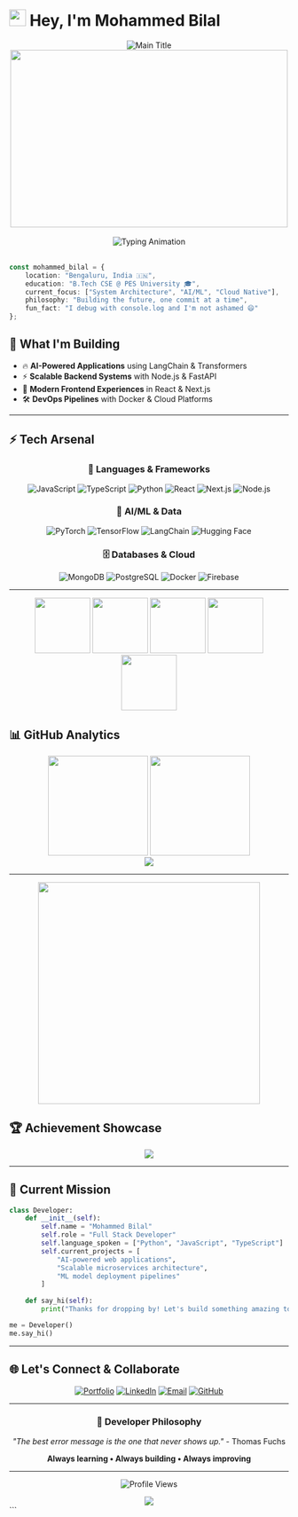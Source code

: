 # <img src="https://raw.githubusercontent.com/MartinHeinz/MartinHeinz/master/wave.gif" width="30px" height="30px" /> Hey, I'm Mohammed Bilal

<div align="center">
  
  <img src="https://readme-typing-svg.herokuapp.com?font=JetBrains+Mono&weight=700&size=32&duration=3000&pause=1000&color=FF6B6B&center=true&vCenter=true&width=700&lines=Full+Stack+Developer+🚀;AI+%26+Cloud+Architect+🤖;System+Design+Engineer+⚡;Product+Builder+🎯;Innovation+Catalyst+💡" alt="Main Title" />
  
</div>

<div align="center">
  <img src="https://raw.githubusercontent.com/abhisheknaiidu/abhisheknaiidu/master/code.gif" width="500" height="320" />
</div>

<br/>

<div align="center">
  <img src="https://readme-typing-svg.herokuapp.com?font=JetBrains+Mono&weight=600&size=22&duration=2000&pause=500&color=00D9FF&center=true&vCenter=true&multiline=true&width=600&height=100&lines=🚀+Building+scalable+systems;🤖+Training+AI+models;⚡+Optimizing+performance;🔥+Shipping+products" alt="Typing Animation" />
</div>

<br/>

```typescript
const mohammed_bilal = {
    location: "Bengaluru, India 🇮🇳",
    education: "B.Tech CSE @ PES University 🎓",
    current_focus: ["System Architecture", "AI/ML", "Cloud Native"],
    philosophy: "Building the future, one commit at a time",
    fun_fact: "I debug with console.log and I'm not ashamed 😄"
};
````

## 🚀 What I'm Building

* 🔥 **AI-Powered Applications** using LangChain & Transformers
* ⚡ **Scalable Backend Systems** with Node.js & FastAPI
* 🎨 **Modern Frontend Experiences** in React & Next.js
* 🛠️ **DevOps Pipelines** with Docker & Cloud Platforms

---

## ⚡ Tech Arsenal

<div align="center">

### 🎯 Languages & Frameworks

![JavaScript](https://img.shields.io/badge/JavaScript-F7DF1E?style=for-the-badge\&logo=javascript\&logoColor=black)
![TypeScript](https://img.shields.io/badge/TypeScript-007ACC?style=for-the-badge\&logo=typescript\&logoColor=white)
![Python](https://img.shields.io/badge/Python-3776AB?style=for-the-badge\&logo=python\&logoColor=white)
![React](https://img.shields.io/badge/React-20232A?style=for-the-badge\&logo=react\&logoColor=61DAFB)
![Next.js](https://img.shields.io/badge/Next.js-000000?style=for-the-badge\&logo=next.js\&logoColor=white)
![Node.js](https://img.shields.io/badge/Node.js-43853D?style=for-the-badge\&logo=node.js\&logoColor=white)

### 🤖 AI/ML & Data

![PyTorch](https://img.shields.io/badge/PyTorch-EE4C2C?style=for-the-badge\&logo=pytorch\&logoColor=white)
![TensorFlow](https://img.shields.io/badge/TensorFlow-FF6F00?style=for-the-badge\&logo=tensorflow\&logoColor=white)
![LangChain](https://img.shields.io/badge/LangChain-1C3C3C?style=for-the-badge\&logo=langchain\&logoColor=white)
![Hugging Face](https://img.shields.io/badge/🤗%20Hugging%20Face-FFD21E?style=for-the-badge\&logoColor=black)

### 🗄️ Databases & Cloud

![MongoDB](https://img.shields.io/badge/MongoDB-4EA94B?style=for-the-badge\&logo=mongodb\&logoColor=white)
![PostgreSQL](https://img.shields.io/badge/PostgreSQL-316192?style=for-the-badge\&logo=postgresql\&logoColor=white)
![Docker](https://img.shields.io/badge/Docker-2496ED?style=for-the-badge\&logo=docker\&logoColor=white)
![Firebase](https://img.shields.io/badge/Firebase-039BE5?style=for-the-badge\&logo=firebase\&logoColor=white)

</div>

---

<div align="center">
  <img src="https://user-images.githubusercontent.com/74038190/212257467-871d32b7-e401-42e8-a166-fcfd7baa4c6b.gif" width="100" />
  <img src="https://user-images.githubusercontent.com/74038190/212257460-738ff738-247f-4445-a718-cdd0ca76e2db.gif" width="100" />
  <img src="https://user-images.githubusercontent.com/74038190/212257468-1e9a91f1-b626-4baa-b15d-5c385b1974d3.gif" width="100" />
  <img src="https://user-images.githubusercontent.com/74038190/212257465-7ce8d493-cac5-494e-982a-5a9deb852c4b.gif" width="100" />
  <img src="https://user-images.githubusercontent.com/74038190/212257463-4d082cb4-7483-4eaf-bc25-6dde2628aabd.gif" width="100" />
</div>

## 📊 GitHub Analytics

<div align="center">
  <img height="180em" src="https://github-readme-stats-sigma-five.vercel.app/api?username=bilalinbytes&show_icons=true&theme=react&include_all_commits=true&count_private=true&hide_border=true&bg_color=0D1117&title_color=58A6FF&icon_color=1F6FEB&text_color=C9D1D9"/>
  <img height="180em" src="https://github-readme-stats-sigma-five.vercel.app/api/top-langs/?username=bilalinbytes&layout=compact&theme=react&hide_border=true&bg_color=0D1117&title_color=58A6FF&text_color=C9D1D9"/>
</div>

<div align="center">
  <img src="https://github-readme-streak-stats.herokuapp.com/?user=bilalinbytes&theme=react&hide_border=true&background=0D1117&stroke=58A6FF&ring=58A6FF&fire=FF6B6B&currStreakLabel=C9D1D9"/>
</div>

---

<div align="center">
  <img src="https://user-images.githubusercontent.com/74038190/212284158-e840e285-664b-44d7-b79b-e264b5e54825.gif" width="400" />
</div>

## 🏆 Achievement Showcase

<div align="center">
  <img src="https://github-profile-trophy.vercel.app/?username=bilalinbytes&theme=discord&no-frame=true&no-bg=true&margin-w=4&row=2&column=4"/>
</div>

---

## 🎯 Current Mission

```python
class Developer:
    def __init__(self):
        self.name = "Mohammed Bilal"
        self.role = "Full Stack Developer"
        self.language_spoken = ["Python", "JavaScript", "TypeScript"]
        self.current_projects = [
            "AI-powered web applications",
            "Scalable microservices architecture",
            "ML model deployment pipelines"
        ]
    
    def say_hi(self):
        print("Thanks for dropping by! Let's build something amazing together.")

me = Developer()
me.say_hi()
```

---

## 🌐 Let's Connect & Collaborate

<div align="center">

[![Portfolio](https://img.shields.io/badge/Portfolio-FF5722?style=for-the-badge\&logo=todoist\&logoColor=white)](https://bilalm.vercel.app)
[![LinkedIn](https://img.shields.io/badge/LinkedIn-0077B5?style=for-the-badge\&logo=linkedin\&logoColor=white)](https://linkedin.com/in/mohammed-bilal-dev)
[![Email](https://img.shields.io/badge/Email-D14836?style=for-the-badge\&logo=gmail\&logoColor=white)](mailto:mohammedbilal96654@gmail.com)
[![GitHub](https://img.shields.io/badge/GitHub-100000?style=for-the-badge\&logo=github\&logoColor=white)](https://github.com/bilalinbytes)

</div>

---

<div align="center">

### 💭 Developer Philosophy

*"The best error message is the one that never shows up."* - Thomas Fuchs

**Always learning • Always building • Always improving**

---

![Profile Views](https://komarev.com/ghpvc/?username=bilalinbytes\&color=58A6FF\&style=for-the-badge)

</div>

<div align="center">
  <img src="https://capsule-render.vercel.app/api?type=waving&color=gradient&height=100&section=footer&width=100%"/>
</div>
```


